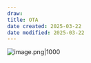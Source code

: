 ```yaml
---
draw:
title: OTA
date created: 2025-03-22
date modified: 2025-03-22
---
```


![image.png|1000](https://imagehosting4picgo.oss-cn-beijing.aliyuncs.com/imagehosting/fix-dir%2Fpicgo%2Fpicgo-clipboard-images%2F2025%2F03%2F22%2F01-35-27-560ec8339701e7a34aba3b598f0ce943-202503220135116-7e2d73.png)
